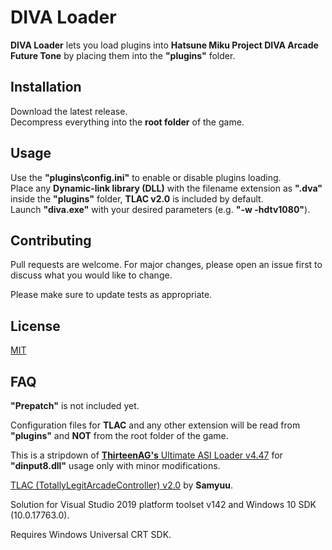 # DIVA Loader

**DIVA Loader** lets you load plugins into **Hatsune Miku Project DIVA Arcade Future Tone** by placing them into the **"plugins"** folder.

## Installation

Download the latest release.\
Decompress everything into the **root folder** of the game.

## Usage

Use the **"plugins\config.ini"** to enable or disable plugins loading.\
Place any **Dynamic-link library (DLL)** with the filename extension as **".dva"** inside the **"plugins"** folder, **TLAC v2.0** is included by default.\
Launch **"diva.exe"** with your desired parameters (e.g. **"-w -hdtv1080"**).

## Contributing
Pull requests are welcome. For major changes, please open an issue first to discuss what you would like to change.

Please make sure to update tests as appropriate.

## License
[MIT](https://choosealicense.com/licenses/mit/)

## FAQ

**"Prepatch"** is not included yet.

Configuration files for **TLAC** and any other extension will be read from **"plugins\"** and **NOT** from the root folder of the game.

This is a stripdown of [**ThirteenAG's** Ultimate ASI Loader v4.47](https://github.com/ThirteenAG/Ultimate-ASI-Loader/) for **"dinput8.dll"** usage only with minor modifications.

[TLAC (TotallyLegitArcadeController) v2.0](https://github.com/samyuu/TotallyLegitArcadeController) by **Samyuu**.

Solution for Visual Studio 2019 platform toolset v142 and Windows 10 SDK (10.0.17763.0).

Requires Windows Universal CRT SDK.
